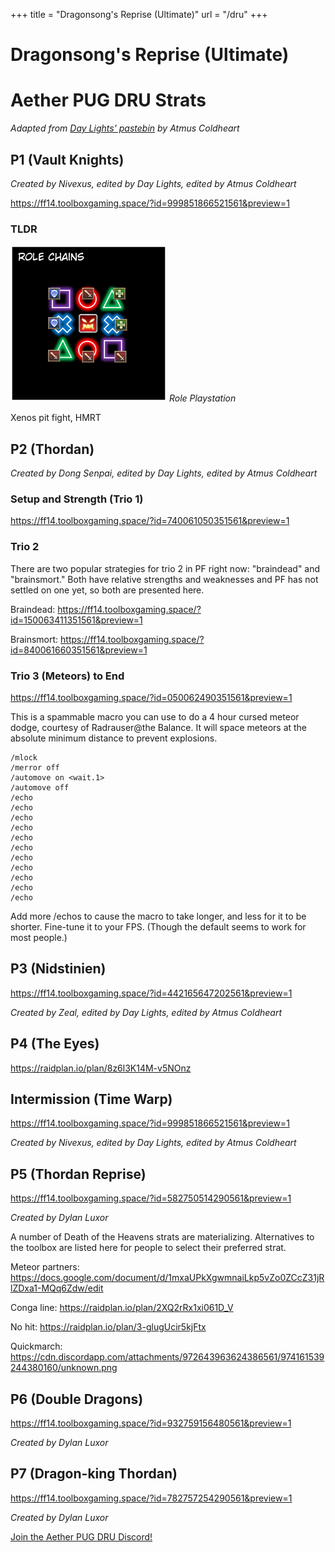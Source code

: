 +++
title = "Dragonsong's Reprise (Ultimate)"
url = "/dru"
+++

# Dragonsong's Reprise (Ultimate)

# Aether PUG DRU Strats

*Adapted from [Day Lights' pastebin](https://pastebin.com/McvYzCxb) by Atmus Coldheart*

## P1 (Vault Knights)

*Created by Nivexus, edited by Day Lights, edited by Atmus Coldheart*

https://ff14.toolboxgaming.space/?id=999851866521561&preview=1

### TLDR

![Playstation 1](playstation.png)
*Role Playstation*

Xenos pit fight, HMRT

## P2 (Thordan)

*Created by Dong Senpai, edited by Day Lights, edited by Atmus Coldheart*

### Setup and Strength (Trio 1)

https://ff14.toolboxgaming.space/?id=740061050351561&preview=1

### Trio 2

There are two popular strategies for trio 2 in PF right now: "braindead"
and "brainsmort." Both have relative strengths and weaknesses and PF
has not settled on one yet, so both are presented here.

Braindead: https://ff14.toolboxgaming.space/?id=150063411351561&preview=1

Brainsmort: https://ff14.toolboxgaming.space/?id=840061660351561&preview=1

### Trio 3 (Meteors) to End

https://ff14.toolboxgaming.space/?id=050062490351561&preview=1

This is a spammable macro you can use to do a 4 hour cursed meteor dodge, courtesy of Radrauser@the Balance. It will space meteors at the absolute minimum distance to prevent explosions.

```
/mlock
/merror off
/automove on <wait.1>
/automove off
/echo
/echo
/echo
/echo
/echo
/echo
/echo
/echo
/echo
/echo
/echo
```

Add more /echos to cause the macro to take longer, and less for it to be shorter. Fine-tune it to your FPS. (Though the default seems to work for most people.)

## P3 (Nidstinien)

https://ff14.toolboxgaming.space/?id=442165647202561&preview=1

*Created by Zeal, edited by Day Lights, edited by Atmus Coldheart*
 
## P4 (The Eyes)

https://raidplan.io/plan/8z6l3K14M-v5NOnz
 
## Intermission (Time Warp)

https://ff14.toolboxgaming.space/?id=999851866521561&preview=1 

*Created by Nivexus, edited by Day Lights, edited by Atmus Coldheart*

## P5 (Thordan Reprise)

https://ff14.toolboxgaming.space/?id=582750514290561&preview=1

*Created by Dylan Luxor*

A number of Death of the Heavens strats are materializing. Alternatives to the toolbox are listed here for people to select their preferred strat.

Meteor partners: https://docs.google.com/document/d/1mxaUPkXgwmnaiLkp5vZo0ZCcZ31jRlZDxa1-MQq6Zdw/edit

Conga line: https://raidplan.io/plan/2XQ2rRx1xi061D_V

No hit: https://raidplan.io/plan/3-glugUcir5kjFtx

Quickmarch: https://cdn.discordapp.com/attachments/972643963624386561/974161539244380160/unknown.png

## P6 (Double Dragons)

https://ff14.toolboxgaming.space/?id=932759156480561&preview=1

*Created by Dylan Luxor*

## P7 (Dragon-king Thordan)

https://ff14.toolboxgaming.space/?id=782757254290561&preview=1

*Created by Dylan Luxor*

[Join the Aether PUG DRU Discord!](https://discord.gg/5Bjb6QCDGM)
